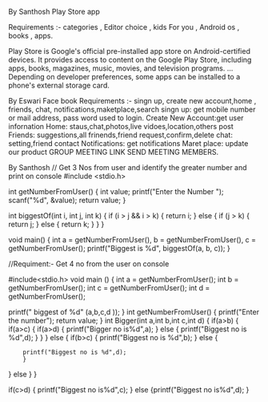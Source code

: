 By Santhosh
Play Store app

Requirements :- categories , Editor choice , kids
For you , Android os , books , apps.


Play Store is Google's official
 pre-installed app store on Android-certified
 devices. It provides access to content on the 
Google Play Store, including apps, books, magazines,
 music, movies, and television programs. ...
 Depending on developer preferences,
 some apps can be installed to a phone's 
external storage card.



By Eswari 
Face book
Requirements :- singn up, create new account,home , friends, chat,
notifications,maketplace,search
singn up: get mobile number or mail address, pass word used to login.
Create New Account:get user infornation
Home: staus,chat,photos,live vidoes,location,others post
Friends: suggestions,all frinends,friend request,confirm,delete
chat: setting,friend contact
Notifications: get notifications
Maret place: update our product
GROUP MEETING LINK SEND MEETING MEMBERS.


By Santhosh
// Get 3 Nos from user and identify the greater number and print on console
#include <stdio.h>

int getNumberFromUser() {
    int value;
    printf("Enter the Number ");
    scanf("%d", &value);
return value;
}

int biggestOf(int i, int j, int k) {
    if (i > j && i > k) {
        return i;
} else {
    if (j > k) {
        return j;
    } else {
        return k;
    }
}
}

void main() {
    int a = getNumberFromUser(), b = getNumberFromUser(), c = getNumberFromUser();
    printf("Biggest is %d", biggestOf(a, b, c));
}


//Requiment:- Get 4 no from the user on console

#include<stdio.h>
void main () {
    int a =  getNumberFromUser();
    int b =  getNumberFromUser();
    int c =  getNumberFromUser();
    int d =  getNumberFromUser();
    
printf(" biggest of %d" (a,b,c,d ));
}
int getNumberFromUser()
{
    printf("Enter the number");
    return value;
}
int Bigger(int a,int b,int c,int d)
{
    if(a>b)
{
    if(a>c)
{
    if(a>d)
{
    printf("Bigger no is%d",a);
}
else
{
    printf("Biggest no is %d",d);
}
}
}
else
{
    if(b>c)
    {
        printf("Biggest no is %d",b);
    }
    else
    {
        
        printf("Biggest no is %d",d);
        }
}
else
    }
}

if(c>d)
{
    printf("Biggest no is%d",c);
}
else
{printf("Biggest no is%d",d);
}


